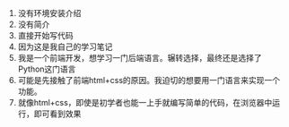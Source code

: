 1. 没有环境安装介绍
2. 没有简介
3. 直接开始写代码
4. 因为这是我自己的学习笔记
5. 我是一个前端开发，想学习一门后端语言。辗转选择，最终还是选择了Python这门语言
6. 可能是先接触了前端html+css的原因。我迫切的想要用一门语言来实现一个功能。
7. 就像html+css，即使是初学者也能一上手就编写简单的代码，在浏览器中运行，即可看到效果